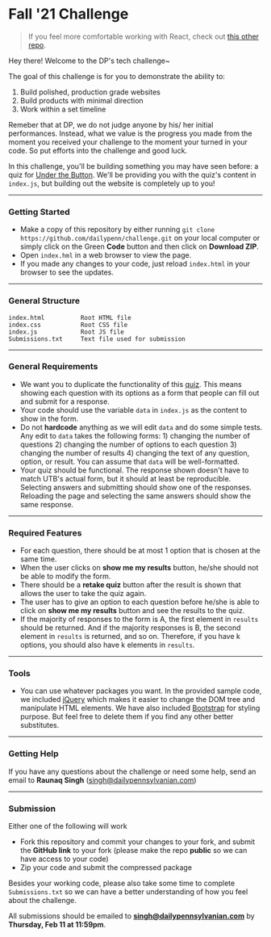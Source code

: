 # Fall '21 Challenge

> If you feel more comfortable working with React, check out [this other repo](https://github.com/dailypenn/challenge-react).

Hey there! Welcome to the DP's tech challenge~

The goal of this challenge is for you to demonstrate the ability to:

1. Build polished, production grade websites
2. Build products with minimal direction
3. Work within a set timeline

Remeber that at DP, we do not judge anyone by his/ her initial performances. Instead, what we value is the progress you made from the moment you received your challenge to the moment your turned in your code. So put efforts into the challenge and good luck.

In this challenge, you'll be building something you may have seen before:
a quiz for [Under the Button](https://www.underthebutton.com/article/2020/01/parents-obligated-talk). We'll be providing you with the quiz's content in `index.js`, but building out the website is completely up to you!

---

### Getting Started
- Make a copy of this repository by either running `git clone https://github.com/dailypenn/challenge.git` on your local computer or simply click on the Green **Code** button and then click on **Download ZIP**.
- Open `index.hml` in a web browser to view the page.
- If you made any changes to your code, just reload `index.html` in your browser to see the updates.

---

### General Structure

```
index.html          Root HTML file
index.css           Root CSS file
index.js            Root JS file
Submissions.txt     Text file used for submission
```

---

### General Requirements
- We want you to duplicate the functionality of this [quiz](https://www.underthebutton.com/article/2020/01/parents-obligated-talk). This means showing each question with its options as a form that people can fill out and submit for a response.
- Your code should use the variable `data` in `index.js` as the content to show in the form.
- Do not **hardcode** anything as we will edit `data` and do some simple tests. Any edit to `data` takes the following forms: 1) changing the number of questions 2) changing the number of options to each question 3) changing the number of results 4) changing the text of any question, option, or result. You can assume that `data` will be well-formatted.
- Your quiz should be functional. The response shown doesn't have to match UTB's actual form, but it should at least be reproducible. Selecting answers and submitting should show one of the responses. Reloading the page and selecting the same answers should show the same response. 

---

### Required Features
- For each question, there should be at most 1 option that is chosen at the same time.
- When the user clicks on **show me my results** button, he/she should not be able to modify the form.
- There should be a **retake quiz** button after the result is shown that allows the user to take the quiz again.
- The user has to give an option to each question before he/she is able to click on **show me my results** button and see the results to the quiz.
- If the majority of responses to the form is A, the first element in `results` should be returned. And if the majority responses is B, the second element in `results` is returned, and so on. Therefore, if you have k options, you should also have k elements in `results`.

---

### Tools
- You can use whatever packages you want. In the provided sample code, we included [jQuery](https://jquery.com/) which makes it easier to change the DOM tree and manipulate HTML elements. We have also included [Bootstrap](https://getbootstrap.com/) for styling purpose. But feel free to delete them if you find any other better substitutes.

---

### Getting Help
If you have any questions about the challenge or need some help, send an email to **Raunaq Singh** (singh@dailypennsylvanian.com)

---

### Submission
Either one of the following will work
- Fork this repository and commit your changes to your fork, and submit the **GitHub link** to your fork (please make the repo **public** so we can have access to your code)
- Zip your code and submit the compressed package

Besides your working code, please also take some time to complete `Submissions.txt` so we can have a better understanding of how you feel about the challenge.

All submissions should be emailed to **singh@dailypennsylvanian.com** by **Thursday, Feb 11 at 11:59pm**.
